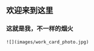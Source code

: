 <!DOCTYPE html>
<html>
<head>
	<title>Github老王的主页</title>
</head>
<body>

## 欢迎来到这里

### 这就是我，不一样的烟火

	![](images/work_card_photo.jpg)
</body>
</html>